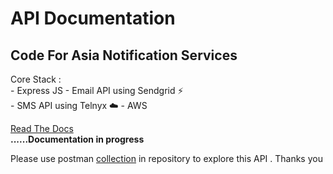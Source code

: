 # API Documentation

## Code For Asia Notification Services


Core Stack : <br>
    - Express JS 
    - Email API using Sendgrid :zap: <br>
    - SMS API using Telnyx :cloud:
    - AWS
<br>

[Read The Docs]() <br>
**......Documentation in progress**
<br>

Please use postman [collection](https://github.com/Maxxoto/CodeForAsia-NotificationService/blob/master/Code%20For%20Asia%20NS%20Service.postman_collection.json) in repository to explore this API . Thanks you
